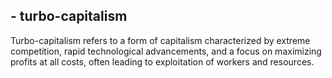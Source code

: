 ## - turbo-capitalism
Turbo-capitalism refers to a form of capitalism characterized by extreme competition, rapid technological advancements, and a focus on maximizing profits at all costs, often leading to exploitation of workers and resources.

